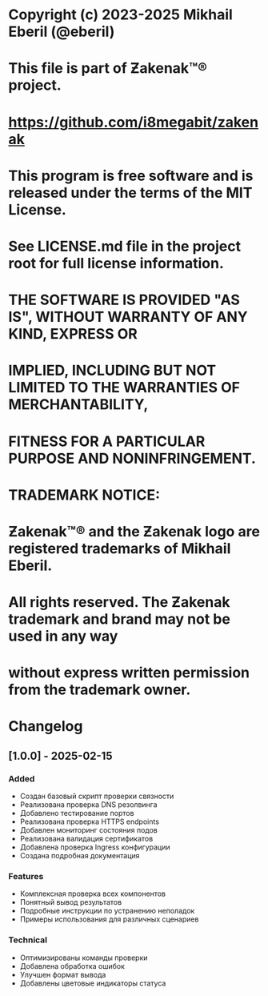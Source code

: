 # Copyright (c) 2023-2025 Mikhail Eberil (@eberil)
# 
# This file is part of Ƶakenak™® project.
# https://github.com/i8megabit/zakenak
#
# This program is free software and is released under the terms of the MIT License.
# See LICENSE.md file in the project root for full license information.
#
# THE SOFTWARE IS PROVIDED "AS IS", WITHOUT WARRANTY OF ANY KIND, EXPRESS OR
# IMPLIED, INCLUDING BUT NOT LIMITED TO THE WARRANTIES OF MERCHANTABILITY,
# FITNESS FOR A PARTICULAR PURPOSE AND NONINFRINGEMENT.
#
# TRADEMARK NOTICE:
# Ƶakenak™® and the Ƶakenak logo are registered trademarks of Mikhail Eberil.
# All rights reserved. The Ƶakenak trademark and brand may not be used in any way 
# without express written permission from the trademark owner.


# Changelog

## [1.0.0] -  2025-02-15

### Added
- Создан базовый скрипт проверки связности
- Реализована проверка DNS резолвинга
- Добавлено тестирование портов
- Реализована проверка HTTPS endpoints
- Добавлен мониторинг состояния подов
- Реализована валидация сертификатов
- Добавлена проверка Ingress конфигурации
- Создана подробная документация

### Features
- Комплексная проверка всех компонентов
- Понятный вывод результатов
- Подробные инструкции по устранению неполадок
- Примеры использования для различных сценариев

### Technical
- Оптимизированы команды проверки
- Добавлена обработка ошибок
- Улучшен формат вывода
- Добавлены цветовые индикаторы статуса
